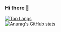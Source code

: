 ### Hi there 👋

<!--
**ktj1997/ktj1997** is a ✨ _special_ ✨ repository because its `README.md` (this file) appears on your GitHub profile.

Here are some ideas to get you started:

- 🔭 I’m currently working on ...
- 🌱 I’m currently learning ...
- 👯 I’m looking to collaborate on ...
- 🤔 I’m looking for help with ...
- 💬 Ask me about ...
- 📫 How to reach me: ...
- 😄 Pronouns: ...
- ⚡ Fun fact: ...
-->
[![Top Langs](https://github-readme-stats.vercel.app/api/top-langs/?username=ktj1997&layout=compact&show_icons=true&theme=dracula)](https://github.com/anuraghazra/github-readme-stats)        
[![Anurag's GitHub stats](https://github-readme-stats.vercel.app/api?username=ktj1997&show_icons=true&theme=dracula)](https://github.com/anuraghazra/github-readme-stats)

